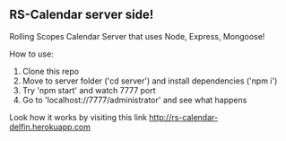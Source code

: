 ## RS-Calendar server side!

Rolling Scopes Calendar Server that uses Node, Express, Mongoose!

How to use:
 1. Clone this repo
 2. Move to server folder ('cd server') and install dependencies ('npm i')
 3. Try 'npm start' and watch 7777 port
 4. Go to 'localhost://7777/administrator' and see what happens

Look how it works by visiting this link http://rs-calendar-delfin.herokuapp.com
